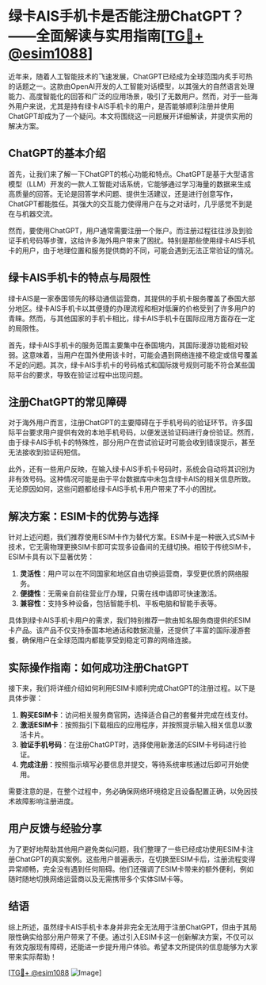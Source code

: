 # 绿卡AIS手机卡是否能注册ChatGPT？——全面解读与实用指南[[TG💪+ @esim1088](https://t.me/s/esim1088)]

近年来，随着人工智能技术的飞速发展，ChatGPT已经成为全球范围内炙手可热的话题之一。这款由OpenAI开发的人工智能对话模型，以其强大的自然语言处理能力、高度智能化的回答和广泛的应用场景，吸引了无数用户。然而，对于一些海外用户来说，尤其是持有绿卡AIS手机卡的用户，是否能够顺利注册并使用ChatGPT却成为了一个疑问。本文将围绕这一问题展开详细解读，并提供实用的解决方案。

## ChatGPT的基本介绍

首先，让我们来了解一下ChatGPT的核心功能和特点。ChatGPT是基于大型语言模型（LLM）开发的一款人工智能对话系统，它能够通过学习海量的数据来生成高质量的回答。无论是回答学术问题、提供生活建议，还是进行创意写作，ChatGPT都能胜任。其强大的交互能力使得用户在与之对话时，几乎感觉不到是在与机器交流。

然而，要使用ChatGPT，用户通常需要注册一个账户。而注册过程往往涉及到验证手机号码等步骤，这给许多海外用户带来了困扰。特别是那些使用绿卡AIS手机卡的用户，由于地理位置和服务提供商的不同，可能会遇到无法正常验证的情况。

## 绿卡AIS手机卡的特点与局限性

绿卡AIS是一家泰国领先的移动通信运营商，其提供的手机卡服务覆盖了泰国大部分地区。绿卡AIS手机卡以其便捷的办理流程和相对低廉的价格受到了许多用户的青睐。然而，与其他国家的手机卡相比，绿卡AIS手机卡在国际应用方面存在一定的局限性。

首先，绿卡AIS手机卡的服务范围主要集中在泰国境内，其国际漫游功能相对较弱。这意味着，当用户在国外使用该卡时，可能会遇到网络连接不稳定或信号覆盖不足的问题。其次，绿卡AIS手机卡的号码格式和国际拨号规则可能不符合某些国际平台的要求，导致在验证过程中出现问题。

## 注册ChatGPT的常见障碍

对于海外用户而言，注册ChatGPT的主要障碍在于手机号码的验证环节。许多国际平台要求用户提供有效的本地手机号码，以便发送验证码进行身份验证。然而，由于绿卡AIS手机卡的特殊性，部分用户在尝试验证时可能会收到错误提示，甚至无法接收到验证码短信。

此外，还有一些用户反映，在输入绿卡AIS手机卡号码时，系统会自动将其识别为非有效号码。这种情况可能是由于平台数据库中未包含绿卡AIS的相关信息所致。无论原因如何，这些问题都给绿卡AIS手机卡用户带来了不小的困扰。

## 解决方案：ESIM卡的优势与选择

针对上述问题，我们推荐使用ESIM卡作为替代方案。ESIM卡是一种嵌入式SIM卡技术，它无需物理更换SIM卡即可实现多设备间的无缝切换。相较于传统SIM卡，ESIM卡具有以下显著优势：

1. **灵活性**：用户可以在不同国家和地区自由切换运营商，享受更优质的网络服务。
2. **便捷性**：无需亲自前往营业厅办理，只需在线申请即可快速激活。
3. **兼容性**：支持多种设备，包括智能手机、平板电脑和智能手表等。

具体到绿卡AIS手机卡用户的需求，我们特别推荐一款由知名服务商提供的ESIM卡产品。该产品不仅支持泰国本地通话和数据流量，还提供了丰富的国际漫游套餐，确保用户在全球范围内都能享受到稳定可靠的网络连接。

## 实际操作指南：如何成功注册ChatGPT

接下来，我们将详细介绍如何利用ESIM卡顺利完成ChatGPT的注册过程。以下是具体步骤：

1. **购买ESIM卡**：访问相关服务商官网，选择适合自己的套餐并完成在线支付。
2. **激活ESIM卡**：按照指引下载相应的应用程序，并按照提示输入相关信息以激活卡片。
3. **验证手机号码**：在注册ChatGPT时，选择使用新激活的ESIM卡号码进行验证。
4. **完成注册**：按照指示填写必要信息并提交，等待系统审核通过后即可开始使用。

需要注意的是，在整个过程中，务必确保网络环境稳定且设备配置正确，以免因技术故障影响注册进度。

## 用户反馈与经验分享

为了更好地帮助其他用户避免类似问题，我们整理了一些已经成功使用ESIM卡注册ChatGPT的真实案例。这些用户普遍表示，在切换至ESIM卡后，注册流程变得异常顺畅，完全没有遇到任何阻碍。他们还强调了ESIM卡带来的额外便利，例如随时随地切换网络运营商以及无需携带多个实体SIM卡等。

## 结语

综上所述，虽然绿卡AIS手机卡本身并非完全无法用于注册ChatGPT，但由于其局限性确实给部分用户带来了不便。通过引入ESIM卡这一创新解决方案，不仅可以有效克服现有障碍，还能进一步提升用户体验。希望本文所提供的信息能够为大家带来实际帮助！

[[TG💪+ @esim1088](https://t.me/s/esim1088) ![Image](https://i.postimg.cc/4NQfJmqS/Snipaste-2025-05-13-00-14-12.png)]